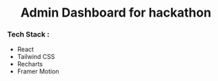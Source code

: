 <h1 align="center">Admin Dashboard for hackathon</h1>

### Tech Stack :

-   React
-   Tailwind CSS
-   Recharts
-   Framer Motion

